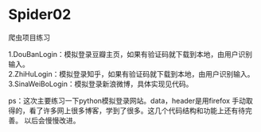 ﻿# Spider02
爬虫项目练习

1.DouBanLogin：模拟登录豆瓣主页，如果有验证码就下载到本地，由用户识别输入。<br/>
2.ZhiHuLogin：模拟登录知乎，如果有验证码就下载到本地，由用户识别输入。<br/>
3.SinaWeiBoLogin：模拟登录新浪微博，具体实现见代码。<br/>

ps：这次主要练习一下python模拟登录网站。data，header是用firefox
手动取得的，看了许多网上很多博客，学到了很多。这几个代码结构和功能上还有待完善。
以后会慢慢改进。



